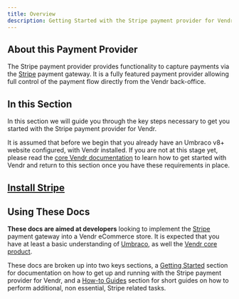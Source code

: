 ```yaml
---
title: Overview
description: Getting Started with the Stripe payment provider for Vendr, the eCommerce solution for Umbraco v8+
---
```


## About this Payment Provider

The Stripe payment provider provides functionality to capture payments via the [Stripe](https://stripe.com) payment gateway. It is a fully featured payment provider allowing full control of the payment flow directly from the Vendr back-office.

## In this Section

In this section we will guide you through the key steps necessary to get you started with the Stripe payment provider for Vendr.

It is assumed that before we begin that you already have an Umbraco v8+ website configured, with Vendr installed. If you are not at this stage yet, please read the [core Vendr documentation](../../../../../core/) to learn how to get started with Vendr and return to this section once you have these requirements in place.

## [Install Stripe](../install-payment-providers)

## Using These Docs

**These docs are aimed at developers** looking to implement the [Stripe](https://stripe.com) payment gateway into a Vendr eCommerce store. It is expected that you have at least a basic understanding of [Umbraco](https://umbraco.com), as well the [Vendr core product](../../../../core/).

These docs are broken up into two keys sections, a [Getting Started](getting-started/) section for documentation on how to get up and running with the Stripe payment provider for Vendr, and a [How-to Guides](how-to-guides/) section for short guides on how to perform additional, non essential, Stripe related tasks.